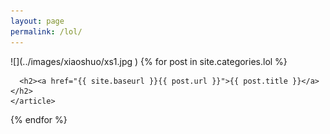 ```yaml
---
layout: page
permalink: /lol/
---
```


<div class="posts">
  ![](../images/xiaoshuo/xs1.jpg )  
  {% for post in site.categories.lol %}
    <article class="post">

      <h2><a href="{{ site.baseurl }}{{ post.url }}">{{ post.title }}</a></h2>
    </article>
  {% endfor %}
</div>
